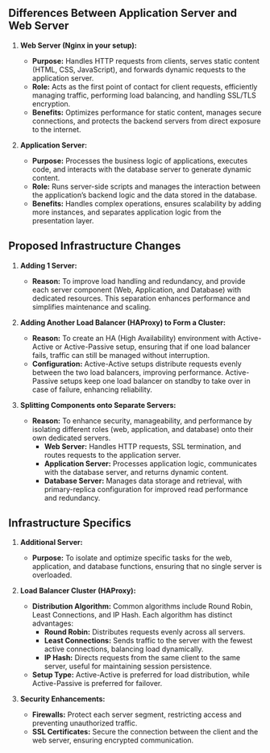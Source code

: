## Differences Between Application Server and Web Server

1. **Web Server (Nginx in your setup):**
   - **Purpose:** Handles HTTP requests from clients, serves static content (HTML, CSS, JavaScript), and forwards dynamic requests to the application server.
   - **Role:** Acts as the first point of contact for client requests, efficiently managing traffic, performing load balancing, and handling SSL/TLS encryption.
   - **Benefits:** Optimizes performance for static content, manages secure connections, and protects the backend servers from direct exposure to the internet.

2. **Application Server:**
   - **Purpose:** Processes the business logic of applications, executes code, and interacts with the database server to generate dynamic content.
   - **Role:** Runs server-side scripts and manages the interaction between the application’s backend logic and the data stored in the database.
   - **Benefits:** Handles complex operations, ensures scalability by adding more instances, and separates application logic from the presentation layer.

## Proposed Infrastructure Changes

1. **Adding 1 Server:**
   - **Reason:** To improve load handling and redundancy, and provide each server component (Web, Application, and Database) with dedicated resources. This separation enhances performance and simplifies maintenance and scaling.

2. **Adding Another Load Balancer (HAProxy) to Form a Cluster:**
   - **Reason:** To create an HA (High Availability) environment with Active-Active or Active-Passive setup, ensuring that if one load balancer fails, traffic can still be managed without interruption.
   - **Configuration:** Active-Active setups distribute requests evenly between the two load balancers, improving performance. Active-Passive setups keep one load balancer on standby to take over in case of failure, enhancing reliability.

3. **Splitting Components onto Separate Servers:**
   - **Reason:** To enhance security, manageability, and performance by isolating different roles (web, application, and database) onto their own dedicated servers.
     - **Web Server:** Handles HTTP requests, SSL termination, and routes requests to the application server.
     - **Application Server:** Processes application logic, communicates with the database server, and returns dynamic content.
     - **Database Server:** Manages data storage and retrieval, with primary-replica configuration for improved read performance and redundancy.

## Infrastructure Specifics

1. **Additional Server:**
   - **Purpose:** To isolate and optimize specific tasks for the web, application, and database functions, ensuring that no single server is overloaded.

2. **Load Balancer Cluster (HAProxy):**
   - **Distribution Algorithm:** Common algorithms include Round Robin, Least Connections, and IP Hash. Each algorithm has distinct advantages:
     - **Round Robin:** Distributes requests evenly across all servers.
     - **Least Connections:** Sends traffic to the server with the fewest active connections, balancing load dynamically.
     - **IP Hash:** Directs requests from the same client to the same server, useful for maintaining session persistence.
   - **Setup Type:** Active-Active is preferred for load distribution, while Active-Passive is preferred for failover.

3. **Security Enhancements:**
   - **Firewalls:** Protect each server segment, restricting access and preventing unauthorized traffic.
   - **SSL Certificates:** Secure the connection between the client and the web server, ensuring encrypted communication.

